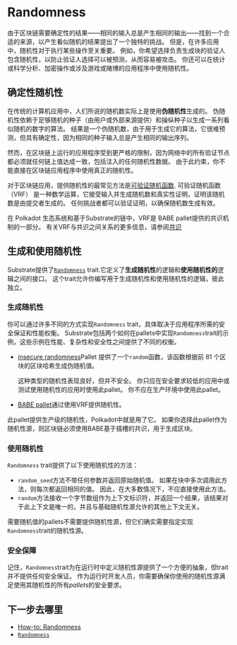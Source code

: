# Randomness

由于区块链需要确定性的结果——相同的输入总是产生相同的输出——找到一个合适的来源，以产生看似随机的结果提出了一个独特的挑战。 但是，在许多应用中，随机性对于执行某些操作至关重要。 例如，你希望选择负责生成块的验证人包含随机性，以防止验证人选择可以被预测，从而容易被攻击。 你还可以在统计或科学分析、加密操作或涉及游戏或赌博的应用程序中使用随机性。

## 确定性随机性

在传统的计算机应用中，人们所说的随机数实际上是使用**伪随机性**生成的。 伪随机性依赖于足够随机的种子（由用户或外部来源提供）和操纵种子以生成一系列看似随机的数字的算法。 结果是一个伪随机数，由于用于生成它的算法，它很难预测，但具有确定性，因为相同的种子输入总是产生相同的输出序列。

然而，在区块链上运行的应用程序受到更严格的限制，因为网络中的所有验证节点都必须就任何链上值达成一致，包括注入的任何随机性数据。 由于此约束，你不能直接在区块链应用程序中使用真正的随机性。

对于区块链应用，提供随机性的最常见方法是[可验证随机函数](https://en.wikipedia.org/wiki/Verifiable_random_function). 可验证随机函数 （VRF） 是一种数学运算，它接受输入并生成随机数和真实性证明，证明该随机数是由提交者生成的。 任何挑战者都可以验证证明，以确保随机数生成有效。

在 Polkadot 生态系统和基于Substrate的链中，VRF是 BABE pallet提供的共识机制的一部分。 有关VRF与共识之间关系的更多信息，请参阅[共识](https://docs.substrate.io/learn/consensus/)

## 生成和使用随机性

Substrate提供了[`Randomness`](https://paritytech.github.io/substrate/master/frame_support/traits/trait.Randomness.html) trait.它定义了**生成随机性**的逻辑和**使用随机性的**逻辑之间的接口。 这个trait允许你编写用于生成随机性和使用随机性的逻辑，彼此独立。

### 生成随机性

你可以通过许多不同的方式实现`Randomness` trait，具体取决于应用程序所需的安全保证和性能权衡。 Substrate包括两个如何在pallets中实现`Randomness`trait的示例，这些示例在性能、复杂性和安全性之间提供了不同的权衡。

- [insecure randomness](https://paritytech.github.io/substrate/master/pallet_insecure_randomness_collective_flip/index.html)Pallet 提供了一个`random`函数，该函数根据前 81 个区块的区块哈希生成伪随机值。
  
  这种类型的随机性表现良好，但并不安全。 你只应在安全要求较低的应用中或测试使用随机性的应用时使用此pallet。 你不应在生产环境中使用此pallet。

- [BABE pallet](https://paritytech.github.io/substrate/master/pallet_babe/index.html)通过使用VRF提供随机性。

此pallet提供生产级的随机性，Polkadot中就是用了它。 如果你选择此pallet作为随机性源，则区块链必须使用BABE基于插槽的共识，用于生成区块。

### 使用随机性

`Randomness` trait提供了以下使用随机性的方法：

- `random_seed`方法不带任何参数并返回原始随机值。 如果在块中多次调用此方法，则每次都返回相同的值。 因此，在大多数情况下，不应直接使用此方法。
- `random`方法接收一个字节数组作为上下文标识符，并返回一个结果，该结果对于此上下文是唯一的，并且与基础随机性源允许的其他上下文无关。

需要随机值的pallets不需要提供随机性源，但它们确实需要指定实现`Randomness`trait的随机性源。

### 安全保障

记住，`Randomness`trait为在运行时中定义随机性源提供了一个方便的抽象，但trait并不提供任何安全保证。 作为运行时开发人员，你需要确保你使用的随机性源满足使用其随机性的所有*pallets*的安全要求。

## 下一步去哪里

- [How-to: Randomness](https://docs.substrate.io/reference/how-to-guides/pallet-design/incorporate-randomness/)
- [`Randomness`](https://paritytech.github.io/substrate/master/frame_support/traits/trait.Randomness.html)
